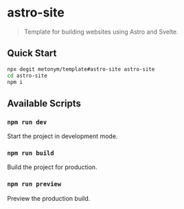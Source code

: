 # astro-site

> Template for building websites using Astro and Svelte.

## Quick Start

```sh
npx degit metonym/template#astro-site astro-site
cd astro-site
npm i
```

## Available Scripts

### `npm run dev`

Start the project in development mode.

### `npm run build`

Build the project for production.

### `npm run preview`

Preview the production build.
